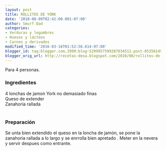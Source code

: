 ```yaml
---
layout: post
title: ROLLITOS DE YORK
date: '2010-08-09T02:42:00.001-07:00'
author: Smurf Dad
categories:
- Verduras y legumbres
- Huevos y lácteos
- Carnes y derivados
modified_time: '2016-03-16T01:52:56.614-07:00'
blogger_id: tag:blogger.com,1999:blog-5299957599287034512.post-8535614916007165170
blogger_orig_url: http://recetas-desa.blogspot.com/2010/08/rollitos-de-york.html
---
```


Para 4 personas.<br /><h3>Ingredientes</h3>4 lonchas de jamon York no demasiado finas<br />Queso de extender<br />Zanahoria rallada<br /><br /><h3>Preparación</h3>Se unta bien extendido el queso en la loncha de jamón, se pone la zanahoria rallada a lo largo y se enrrolla bien apretado . Meter en la nevera y servir despues como entrante.